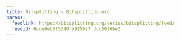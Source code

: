 ```yaml
---
title: Bitsplitting – Bitsplitting.org
params:
  feedlink: https://bitsplitting.org/series/bitsplitting/feed/
  feedid: 0cde0eb5f5340fb925027fddc5026be3
---
```

